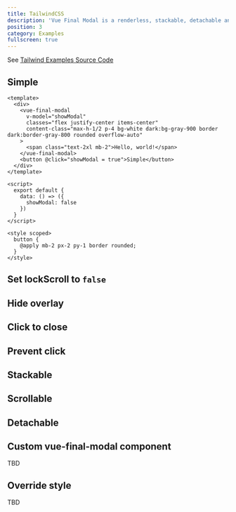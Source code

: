 ```yaml
---
title: TailwindCSS
description: 'Vue Final Modal is a renderless, stackable, detachable and lightweight modal component.'
position: 3
category: Examples
fullscreen: true
---
```


See [Tailwind Examples Source Code](https://github.com/hunterliu1003/vue-final-modal/tree/master/example/src/components/tailwind)

## Simple

<tailwind-basic></tailwind-basic>

<show-code>

```vue
<template>
  <div>
    <vue-final-modal
      v-model="showModal"
      classes="flex justify-center items-center"
      content-class="max-h-1/2 p-4 bg-white dark:bg-gray-900 border dark:border-gray-800 rounded overflow-auto"
    >
      <span class="text-2xl mb-2">Hello, world!</span>
    </vue-final-modal>
    <button @click="showModal = true">Simple</button>
  </div>
</template>

<script>
  export default {
    data: () => ({
      showModal: false
    })
  }
</script>

<style scoped>
  button {
    @apply mb-2 px-2 py-1 border rounded;
  }
</style>
```

</show-code>

## Set lockScroll to `false`

<tailwind-lock-scroll></tailwind-lock-scroll>

## Hide overlay

<tailwind-hide-overlay></tailwind-hide-overlay>

## Click to close

<tailwind-click-to-close></tailwind-click-to-close>

## Prevent click

<tailwind-prevent-click></tailwind-prevent-click>

## Stackable

<tailwind-stackable></tailwind-stackable>

## Scrollable

<tailwind-scrollable></tailwind-scrollable>

## Detachable

<tailwind-attach></tailwind-attach>

## Custom vue-final-modal component

TBD

## Override style

TBD
